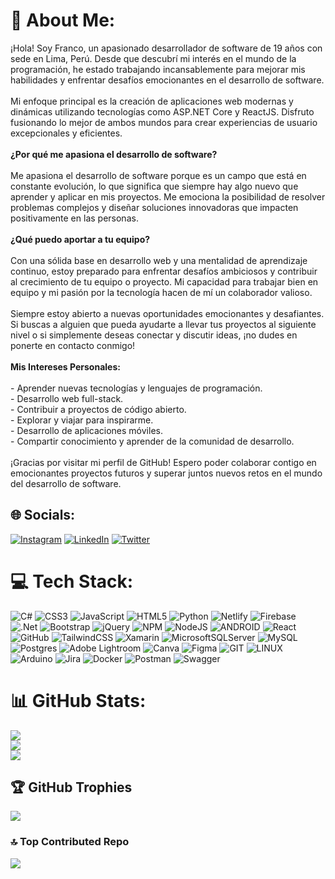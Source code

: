 # 💫 About Me:
¡Hola! Soy Franco, un apasionado desarrollador de software de 19 años con sede en Lima, Perú. Desde que descubrí mi interés en el mundo de la programación, he estado trabajando incansablemente para mejorar mis habilidades y enfrentar desafíos emocionantes en el desarrollo de software.<br><br>Mi enfoque principal es la creación de aplicaciones web modernas y dinámicas utilizando tecnologías como ASP.NET Core y ReactJS. Disfruto fusionando lo mejor de ambos mundos para crear experiencias de usuario excepcionales y eficientes.<br><br>**¿Por qué me apasiona el desarrollo de software?**<br><br>Me apasiona el desarrollo de software porque es un campo que está en constante evolución, lo que significa que siempre hay algo nuevo que aprender y aplicar en mis proyectos. Me emociona la posibilidad de resolver problemas complejos y diseñar soluciones innovadoras que impacten positivamente en las personas.<br><br>**¿Qué puedo aportar a tu equipo?**<br><br>Con una sólida base en desarrollo web y una mentalidad de aprendizaje continuo, estoy preparado para enfrentar desafíos ambiciosos y contribuir al crecimiento de tu equipo o proyecto. Mi capacidad para trabajar bien en equipo y mi pasión por la tecnología hacen de mí un colaborador valioso.<br><br>Siempre estoy abierto a nuevas oportunidades emocionantes y desafiantes. Si buscas a alguien que pueda ayudarte a llevar tus proyectos al siguiente nivel o si simplemente deseas conectar y discutir ideas, ¡no dudes en ponerte en contacto conmigo!<br><br>**Mis Intereses Personales:**<br><br>- Aprender nuevas tecnologías y lenguajes de programación.<br>- Desarrollo web full-stack.<br>- Contribuir a proyectos de código abierto.<br>- Explorar y viajar para inspirarme.<br>- Desarrollo de aplicaciones móviles.<br>- Compartir conocimiento y aprender de la comunidad de desarrollo.<br><br>¡Gracias por visitar mi perfil de GitHub! Espero poder colaborar contigo en emocionantes proyectos futuros y superar juntos nuevos retos en el mundo del desarrollo de software.<br>


## 🌐 Socials:
[![Instagram](https://img.shields.io/badge/Instagram-%23E4405F.svg?logo=Instagram&logoColor=white)](https://instagram.com/franco.edson_) [![LinkedIn](https://img.shields.io/badge/LinkedIn-%230077B5.svg?logo=linkedin&logoColor=white)](https://linkedin.com/in/franco-mariño-2a289620a/) [![Twitter](https://img.shields.io/badge/Twitter-%231DA1F2.svg?logo=Twitter&logoColor=white)](https://twitter.com/@francoedson_) 

# 💻 Tech Stack:
![C#](https://img.shields.io/badge/c%23-%23239120.svg?style=for-the-badge&logo=c-sharp&logoColor=white) ![CSS3](https://img.shields.io/badge/css3-%231572B6.svg?style=for-the-badge&logo=css3&logoColor=white) ![JavaScript](https://img.shields.io/badge/javascript-%23323330.svg?style=for-the-badge&logo=javascript&logoColor=%23F7DF1E) ![HTML5](https://img.shields.io/badge/html5-%23E34F26.svg?style=for-the-badge&logo=html5&logoColor=white) ![Python](https://img.shields.io/badge/python-3670A0?style=for-the-badge&logo=python&logoColor=ffdd54) ![Netlify](https://img.shields.io/badge/netlify-%23000000.svg?style=for-the-badge&logo=netlify&logoColor=#00C7B7) ![Firebase](https://img.shields.io/badge/firebase-%23039BE5.svg?style=for-the-badge&logo=firebase) ![.Net](https://img.shields.io/badge/.NET-5C2D91?style=for-the-badge&logo=.net&logoColor=white) ![Bootstrap](https://img.shields.io/badge/bootstrap-%23563D7C.svg?style=for-the-badge&logo=bootstrap&logoColor=white) ![jQuery](https://img.shields.io/badge/jquery-%230769AD.svg?style=for-the-badge&logo=jquery&logoColor=white) ![NPM](https://img.shields.io/badge/NPM-%23000000.svg?style=for-the-badge&logo=npm&logoColor=white) ![NodeJS](https://img.shields.io/badge/node.js-6DA55F?style=for-the-badge&logo=node.js&logoColor=white) ![ANDROID](https://img.shields.io/badge/android-%2320232a.svg?style=for-the-badge&logo=android&logoColor=%a4c639) ![React](https://img.shields.io/badge/react-%2320232a.svg?style=for-the-badge&logo=react&logoColor=%2361DAFB) ![GitHub](https://img.shields.io/badge/GitHub-%23121011.svg?style=for-the-badge&logo=github&logoColor=white) ![TailwindCSS](https://img.shields.io/badge/tailwindcss-%2338B2AC.svg?style=for-the-badge&logo=tailwind-css&logoColor=white) ![Xamarin](https://img.shields.io/badge/Xamarin-3199DC?style=for-the-badge&logo=xamarin&logoColor=white) ![MicrosoftSQLServer](https://img.shields.io/badge/Microsoft%20SQL%20Sever-CC2927?style=for-the-badge&logo=microsoft%20sql%20server&logoColor=white) ![MySQL](https://img.shields.io/badge/mysql-%2300f.svg?style=for-the-badge&logo=mysql&logoColor=white) ![Postgres](https://img.shields.io/badge/postgres-%23316192.svg?style=for-the-badge&logo=postgresql&logoColor=white) ![Adobe Lightroom](https://img.shields.io/badge/Adobe%20Lightroom-31A8FF.svg?style=for-the-badge&logo=Adobe%20Lightroom&logoColor=white) ![Canva](https://img.shields.io/badge/Canva-%2300C4CC.svg?style=for-the-badge&logo=Canva&logoColor=white) 	![Figma](https://img.shields.io/badge/figma-%23F24E1E.svg?style=for-the-badge&logo=figma&logoColor=white) ![GIT](https://img.shields.io/badge/Git-fc6d26?style=for-the-badge&logo=git&logoColor=white) ![LINUX](https://img.shields.io/badge/Linux-FCC624?style=for-the-badge&logo=linux&logoColor=black) ![Arduino](https://img.shields.io/badge/-Arduino-00979D?style=for-the-badge&logo=Arduino&logoColor=white) ![Jira](https://img.shields.io/badge/jira-%230A0FFF.svg?style=for-the-badge&logo=jira&logoColor=white) ![Docker](https://img.shields.io/badge/docker-%230db7ed.svg?style=for-the-badge&logo=docker&logoColor=white) ![Postman](https://img.shields.io/badge/Postman-FF6C37?style=for-the-badge&logo=postman&logoColor=white) ![Swagger](https://img.shields.io/badge/-Swagger-%23Clojure?style=for-the-badge&logo=swagger&logoColor=white)
# 📊 GitHub Stats:
![](https://github-readme-stats.vercel.app/api?username=francoedson&theme=dark&hide_border=false&include_all_commits=false&count_private=false)<br/>
![](https://github-readme-streak-stats.herokuapp.com/?user=francoedson&theme=dark&hide_border=false)<br/>
![](https://github-readme-stats.vercel.app/api/top-langs/?username=francoedson&theme=dark&hide_border=false&include_all_commits=false&count_private=false&layout=compact)

## 🏆 GitHub Trophies
![](https://github-profile-trophy.vercel.app/?username=francoedson&theme=tokyonight&no-frame=false&no-bg=true&margin-w=4)

### 🔝 Top Contributed Repo
![](https://github-contributor-stats.vercel.app/api?username=francoedson&limit=5&theme=tokyonight&combine_all_yearly_contributions=true)

<!-- Proudly created with GPRM ( https://gprm.itsvg.in ) -->
